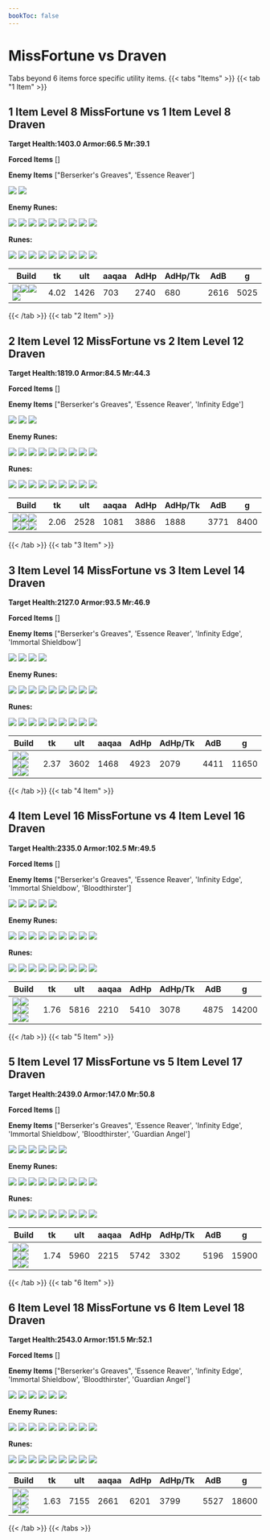 ```yaml
---
bookToc: false
---
```


# MissFortune vs Draven
Tabs beyond 6 items force specific utility items.
{{< tabs "Items" >}}
{{< tab "1 Item" >}}
## 1 Item Level 8 MissFortune vs 1 Item Level 8 Draven

**Target Health:1403.0 Armor:66.5 Mr:39.1**


**Forced Items** []








**Enemy Items** ["Berserker's Greaves", 'Essence Reaver']





![](/item/3006.png)
![](/item/3508.png)



**Enemy Runes:**





![](/Styles/Precision/LethalTempo/LethalTempo.png)
![](/Styles/Precision/Triumph.png)
![](/Styles/Precision/LegendBloodline/LegendBloodline.png)
![](/Styles/Sorcery/LastStand/LastStand.png)
![](/Styles/Domination/EyeballCollection/EyeballCollection.png)
![](/Styles/Domination/TreasureHunter/TreasureHunter.png)
![](/StatMods/StatModsAttackSpeedIcon.png)
![](/StatMods/StatModsAdaptiveForceIcon.png)
![](/StatMods/StatModsArmorIcon.png)



**Runes:**


![](/Styles/Precision/PressTheAttack/PressTheAttack.png)
![](/Styles/Precision/Overheal.png)
![](/Styles/Precision/LegendAlacrity/LegendAlacrity.png)
![](/Styles/Precision/CutDown/CutDown.png)
![](/Styles/Sorcery/AbsoluteFocus/AbsoluteFocus.png)
![](/Styles/Sorcery/GatheringStorm/GatheringStorm.png)
![](/StatMods/StatModsAttackSpeedIcon.png)
![](/StatMods/StatModsAdaptiveForceIcon.png)
![](/StatMods/StatModsArmorIcon.png)





 Build |tk|ult|aaqaa|AdHp|AdHp/Tk|AdB|g
-|-|-|-|-|-|-|-
![](/item/3074.png)![](/item/1001.png)![](/item/1055.png)![](/item/1037.png)|4.02|1426|703|2740|680|2616|5025
{{< /tab >}}
{{< tab "2 Item" >}}
## 2 Item Level 12 MissFortune vs 2 Item Level 12 Draven

**Target Health:1819.0 Armor:84.5 Mr:44.3**


**Forced Items** []








**Enemy Items** ["Berserker's Greaves", 'Essence Reaver', 'Infinity Edge']





![](/item/3006.png)
![](/item/3508.png)
![](/item/3031.png)



**Enemy Runes:**





![](/Styles/Precision/LethalTempo/LethalTempo.png)
![](/Styles/Precision/Triumph.png)
![](/Styles/Precision/LegendBloodline/LegendBloodline.png)
![](/Styles/Sorcery/LastStand/LastStand.png)
![](/Styles/Domination/EyeballCollection/EyeballCollection.png)
![](/Styles/Domination/TreasureHunter/TreasureHunter.png)
![](/StatMods/StatModsAttackSpeedIcon.png)
![](/StatMods/StatModsAdaptiveForceIcon.png)
![](/StatMods/StatModsArmorIcon.png)



**Runes:**


![](/Styles/Precision/PressTheAttack/PressTheAttack.png)
![](/Styles/Precision/Overheal.png)
![](/Styles/Precision/LegendAlacrity/LegendAlacrity.png)
![](/Styles/Precision/CutDown/CutDown.png)
![](/Styles/Sorcery/AbsoluteFocus/AbsoluteFocus.png)
![](/Styles/Sorcery/GatheringStorm/GatheringStorm.png)
![](/StatMods/StatModsAttackSpeedIcon.png)
![](/StatMods/StatModsAdaptiveForceIcon.png)
![](/StatMods/StatModsArmorIcon.png)





 Build |tk|ult|aaqaa|AdHp|AdHp/Tk|AdB|g
-|-|-|-|-|-|-|-
![](/item/6676.png)![](/item/6675.png)![](/item/1001.png)![](/item/1053.png)![](/item/1055.png)![](/item/1036.png)|2.06|2528|1081|3886|1888|3771|8400
{{< /tab >}}
{{< tab "3 Item" >}}
## 3 Item Level 14 MissFortune vs 3 Item Level 14 Draven

**Target Health:2127.0 Armor:93.5 Mr:46.9**


**Forced Items** []








**Enemy Items** ["Berserker's Greaves", 'Essence Reaver', 'Infinity Edge', 'Immortal Shieldbow']





![](/item/3006.png)
![](/item/3508.png)
![](/item/3031.png)
![](/item/6673.png)



**Enemy Runes:**





![](/Styles/Precision/LethalTempo/LethalTempo.png)
![](/Styles/Precision/Triumph.png)
![](/Styles/Precision/LegendBloodline/LegendBloodline.png)
![](/Styles/Sorcery/LastStand/LastStand.png)
![](/Styles/Domination/EyeballCollection/EyeballCollection.png)
![](/Styles/Domination/TreasureHunter/TreasureHunter.png)
![](/StatMods/StatModsAttackSpeedIcon.png)
![](/StatMods/StatModsAdaptiveForceIcon.png)
![](/StatMods/StatModsArmorIcon.png)



**Runes:**


![](/Styles/Precision/PressTheAttack/PressTheAttack.png)
![](/Styles/Precision/Overheal.png)
![](/Styles/Precision/LegendAlacrity/LegendAlacrity.png)
![](/Styles/Precision/CutDown/CutDown.png)
![](/Styles/Sorcery/AbsoluteFocus/AbsoluteFocus.png)
![](/Styles/Sorcery/GatheringStorm/GatheringStorm.png)
![](/StatMods/StatModsAttackSpeedIcon.png)
![](/StatMods/StatModsAdaptiveForceIcon.png)
![](/StatMods/StatModsArmorIcon.png)





 Build |tk|ult|aaqaa|AdHp|AdHp/Tk|AdB|g
-|-|-|-|-|-|-|-
![](/item/6676.png)![](/item/6675.png)![](/item/3072.png)![](/item/1001.png)![](/item/1055.png)![](/item/1038.png)|2.37|3602|1468|4923|2079|4411|11650
{{< /tab >}}
{{< tab "4 Item" >}}
## 4 Item Level 16 MissFortune vs 4 Item Level 16 Draven

**Target Health:2335.0 Armor:102.5 Mr:49.5**


**Forced Items** []








**Enemy Items** ["Berserker's Greaves", 'Essence Reaver', 'Infinity Edge', 'Immortal Shieldbow', 'Bloodthirster']





![](/item/3006.png)
![](/item/3508.png)
![](/item/3031.png)
![](/item/6673.png)
![](/item/3072.png)



**Enemy Runes:**





![](/Styles/Precision/LethalTempo/LethalTempo.png)
![](/Styles/Precision/Triumph.png)
![](/Styles/Precision/LegendBloodline/LegendBloodline.png)
![](/Styles/Sorcery/LastStand/LastStand.png)
![](/Styles/Domination/EyeballCollection/EyeballCollection.png)
![](/Styles/Domination/TreasureHunter/TreasureHunter.png)
![](/StatMods/StatModsAttackSpeedIcon.png)
![](/StatMods/StatModsAdaptiveForceIcon.png)
![](/StatMods/StatModsArmorIcon.png)



**Runes:**


![](/Styles/Precision/PressTheAttack/PressTheAttack.png)
![](/Styles/Precision/Overheal.png)
![](/Styles/Precision/LegendAlacrity/LegendAlacrity.png)
![](/Styles/Precision/CutDown/CutDown.png)
![](/Styles/Sorcery/AbsoluteFocus/AbsoluteFocus.png)
![](/Styles/Sorcery/GatheringStorm/GatheringStorm.png)
![](/StatMods/StatModsAttackSpeedIcon.png)
![](/StatMods/StatModsAdaptiveForceIcon.png)
![](/StatMods/StatModsArmorIcon.png)





 Build |tk|ult|aaqaa|AdHp|AdHp/Tk|AdB|g
-|-|-|-|-|-|-|-
![](/item/6676.png)![](/item/6675.png)![](/item/3072.png)![](/item/3033.png)![](/item/1001.png)![](/item/1038.png)|1.76|5816|2210|5410|3078|4875|14200
{{< /tab >}}
{{< tab "5 Item" >}}
## 5 Item Level 17 MissFortune vs 5 Item Level 17 Draven

**Target Health:2439.0 Armor:147.0 Mr:50.8**


**Forced Items** []








**Enemy Items** ["Berserker's Greaves", 'Essence Reaver', 'Infinity Edge', 'Immortal Shieldbow', 'Bloodthirster', 'Guardian Angel']





![](/item/3006.png)
![](/item/3508.png)
![](/item/3031.png)
![](/item/6673.png)
![](/item/3072.png)
![](/item/3026.png)



**Enemy Runes:**





![](/Styles/Precision/LethalTempo/LethalTempo.png)
![](/Styles/Precision/Triumph.png)
![](/Styles/Precision/LegendBloodline/LegendBloodline.png)
![](/Styles/Sorcery/LastStand/LastStand.png)
![](/Styles/Domination/EyeballCollection/EyeballCollection.png)
![](/Styles/Domination/TreasureHunter/TreasureHunter.png)
![](/StatMods/StatModsAttackSpeedIcon.png)
![](/StatMods/StatModsAdaptiveForceIcon.png)
![](/StatMods/StatModsArmorIcon.png)



**Runes:**


![](/Styles/Precision/PressTheAttack/PressTheAttack.png)
![](/Styles/Precision/Overheal.png)
![](/Styles/Precision/LegendAlacrity/LegendAlacrity.png)
![](/Styles/Precision/CutDown/CutDown.png)
![](/Styles/Sorcery/AbsoluteFocus/AbsoluteFocus.png)
![](/Styles/Sorcery/GatheringStorm/GatheringStorm.png)
![](/StatMods/StatModsAttackSpeedIcon.png)
![](/StatMods/StatModsAdaptiveForceIcon.png)
![](/StatMods/StatModsArmorIcon.png)





 Build |tk|ult|aaqaa|AdHp|AdHp/Tk|AdB|g
-|-|-|-|-|-|-|-
![](/item/6676.png)![](/item/6675.png)![](/item/3072.png)![](/item/3033.png)![](/item/6696.png)![](/item/1001.png)|1.74|5960|2215|5742|3302|5196|15900
{{< /tab >}}
{{< tab "6 Item" >}}
## 6 Item Level 18 MissFortune vs 6 Item Level 18 Draven

**Target Health:2543.0 Armor:151.5 Mr:52.1**


**Forced Items** []








**Enemy Items** ["Berserker's Greaves", 'Essence Reaver', 'Infinity Edge', 'Immortal Shieldbow', 'Bloodthirster', 'Guardian Angel']





![](/item/3006.png)
![](/item/3508.png)
![](/item/3031.png)
![](/item/6673.png)
![](/item/3072.png)
![](/item/3026.png)



**Enemy Runes:**





![](/Styles/Precision/LethalTempo/LethalTempo.png)
![](/Styles/Precision/Triumph.png)
![](/Styles/Precision/LegendBloodline/LegendBloodline.png)
![](/Styles/Sorcery/LastStand/LastStand.png)
![](/Styles/Domination/EyeballCollection/EyeballCollection.png)
![](/Styles/Domination/TreasureHunter/TreasureHunter.png)
![](/StatMods/StatModsAttackSpeedIcon.png)
![](/StatMods/StatModsAdaptiveForceIcon.png)
![](/StatMods/StatModsArmorIcon.png)



**Runes:**


![](/Styles/Precision/PressTheAttack/PressTheAttack.png)
![](/Styles/Precision/Overheal.png)
![](/Styles/Precision/LegendAlacrity/LegendAlacrity.png)
![](/Styles/Precision/CutDown/CutDown.png)
![](/Styles/Sorcery/AbsoluteFocus/AbsoluteFocus.png)
![](/Styles/Sorcery/GatheringStorm/GatheringStorm.png)
![](/StatMods/StatModsAttackSpeedIcon.png)
![](/StatMods/StatModsAdaptiveForceIcon.png)
![](/StatMods/StatModsArmorIcon.png)





 Build |tk|ult|aaqaa|AdHp|AdHp/Tk|AdB|g
-|-|-|-|-|-|-|-
![](/item/6676.png)![](/item/6675.png)![](/item/3072.png)![](/item/3033.png)![](/item/6696.png)![](/item/3094.png)|1.63|7155|2661|6201|3799|5527|18600
{{< /tab >}}
{{< /tabs >}}
